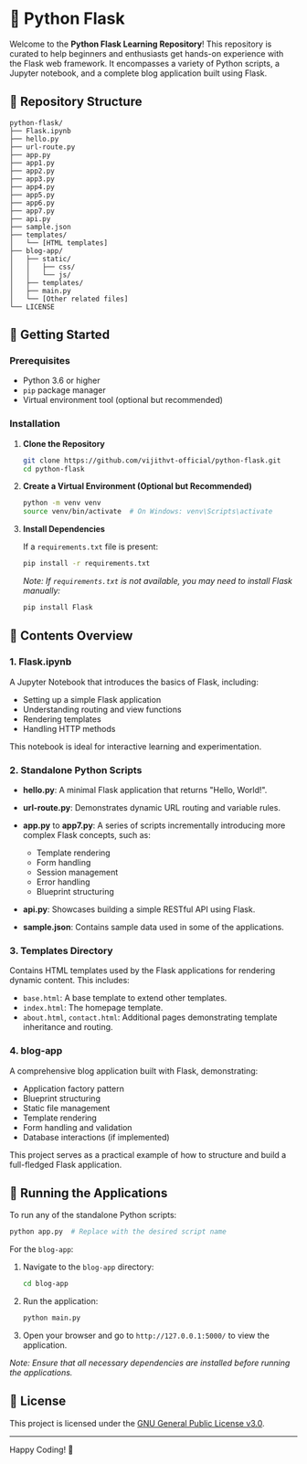 
# 🐍 Python Flask

Welcome to the **Python Flask Learning Repository**! This repository is curated to help beginners and enthusiasts get hands-on experience with the Flask web framework. It encompasses a variety of Python scripts, a Jupyter notebook, and a complete blog application built using Flask.

## 📁 Repository Structure

```
python-flask/
├── Flask.ipynb
├── hello.py
├── url-route.py
├── app.py
├── app1.py
├── app2.py
├── app3.py
├── app4.py
├── app5.py
├── app6.py
├── app7.py
├── api.py
├── sample.json
├── templates/
│   └── [HTML templates]
├── blog-app/
│   ├── static/
│   │   ├── css/
│   │   └── js/
│   ├── templates/
│   ├── main.py
│   └── [Other related files]
└── LICENSE
```

## 📘 Getting Started

### Prerequisites

- Python 3.6 or higher
- `pip` package manager
- Virtual environment tool (optional but recommended)

### Installation

1. **Clone the Repository**

   ```bash
   git clone https://github.com/vijithvt-official/python-flask.git
   cd python-flask
   ```

2. **Create a Virtual Environment (Optional but Recommended)**

   ```bash
   python -m venv venv
   source venv/bin/activate  # On Windows: venv\Scripts\activate
   ```

3. **Install Dependencies**

   If a `requirements.txt` file is present:

   ```bash
   pip install -r requirements.txt
   ```

   *Note: If `requirements.txt` is not available, you may need to install Flask manually:*

   ```bash
   pip install Flask
   ```

## 📝 Contents Overview

### 1. **Flask.ipynb**

A Jupyter Notebook that introduces the basics of Flask, including:

- Setting up a simple Flask application
- Understanding routing and view functions
- Rendering templates
- Handling HTTP methods

This notebook is ideal for interactive learning and experimentation.

### 2. **Standalone Python Scripts**

- **hello.py**: A minimal Flask application that returns "Hello, World!".
- **url-route.py**: Demonstrates dynamic URL routing and variable rules.
- **app.py** to **app7.py**: A series of scripts incrementally introducing more complex Flask concepts, such as:

  - Template rendering
  - Form handling
  - Session management
  - Error handling
  - Blueprint structuring

- **api.py**: Showcases building a simple RESTful API using Flask.

- **sample.json**: Contains sample data used in some of the applications.

### 3. **Templates Directory**

Contains HTML templates used by the Flask applications for rendering dynamic content. This includes:

- `base.html`: A base template to extend other templates.
- `index.html`: The homepage template.
- `about.html`, `contact.html`: Additional pages demonstrating template inheritance and routing.

### 4. **blog-app**

A comprehensive blog application built with Flask, demonstrating:

- Application factory pattern
- Blueprint structuring
- Static file management
- Template rendering
- Form handling and validation
- Database interactions (if implemented)

This project serves as a practical example of how to structure and build a full-fledged Flask application.

## 🚀 Running the Applications

To run any of the standalone Python scripts:

```bash
python app.py  # Replace with the desired script name
```

For the `blog-app`:

1. Navigate to the `blog-app` directory:

   ```bash
   cd blog-app
   ```

2. Run the application:

   ```bash
   python main.py
   ```

3. Open your browser and go to `http://127.0.0.1:5000/` to view the application.

*Note: Ensure that all necessary dependencies are installed before running the applications.*

## 📄 License

This project is licensed under the [GNU General Public License v3.0](LICENSE).

---

Happy Coding! 🚀
